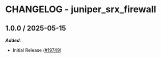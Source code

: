 # CHANGELOG - juniper_srx_firewall

<!-- towncrier release notes start -->

## 1.0.0 / 2025-05-15

***Added***:

* Initial Release ([#19749](https://github.com/DataDog/integrations-core/pull/19749))
